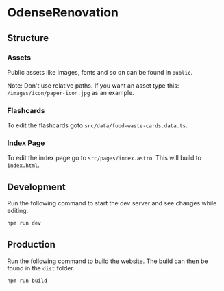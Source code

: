# OdenseRenovation

## Structure

### Assets

Public assets like images, fonts and so on can be found in `public`.

Note: Don't use relative paths. If you want an asset type this: `/images/icon/paper-icon.jpg` as an example.

### Flashcards

To edit the flashcards goto `src/data/food-waste-cards.data.ts`.

### Index Page

To edit the index page go to `src/pages/index.astro`. This will build to `index.html`.

## Development

Run the following command to start the dev server and see changes while editing.

```bash
npm run dev
```

## Production

Run the following command to build the website. The build can then be found in the `dist` folder.

```bash
npm run build
```

